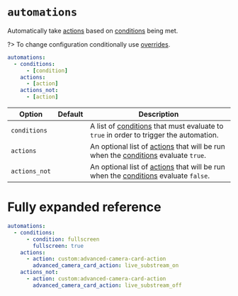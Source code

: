 # `automations`

Automatically take [actions](actions/README.md) based on [conditions](conditions.md) being met.

?> To change configuration conditionally use [overrides](overrides.md).

```yaml
automations:
  - conditions:
      - [condition]
    actions:
      - [action]
    actions_not:
      - [action]
```

| Option        | Default | Description                                                                                                              |
| ------------- | ------- | ------------------------------------------------------------------------------------------------------------------------ |
| `conditions`  |         | A list of [conditions](conditions.md) that must evaluate to `true` in order to trigger the automation.                   |
| `actions`     |         | An optional list of [actions](actions/README.md) that will be run when the [conditions](conditions.md) evaluate `true`.  |
| `actions_not` |         | An optional list of [actions](actions/README.md) that will be run when the [conditions](conditions.md) evaluate `false`. |

# Fully expanded reference

[](common/expanded-warning.md ':include')

```yaml
automations:
  - conditions:
      - condition: fullscreen
        fullscreen: true
    actions:
      - action: custom:advanced-camera-card-action
        advanced_camera_card_action: live_substream_on
    actions_not:
      - action: custom:advanced-camera-card-action
        advanced_camera_card_action: live_substream_off
```
